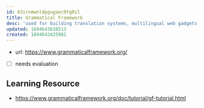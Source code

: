 ```yaml
---
id: 63irnmwnldpgugaoc9tg0il
title: Grammatical Framework
desc: 'used for building translation systems, multilingual web gadgets, natural-language interfaces, dialogue systems, and natural language resources.'
updated: 1694643038513
created: 1694642425981
---
```


- url: https://www.grammaticalframework.org/
- [ ] needs evaluation

## Learning Resource

- https://www.grammaticalframework.org/doc/tutorial/gf-tutorial.html